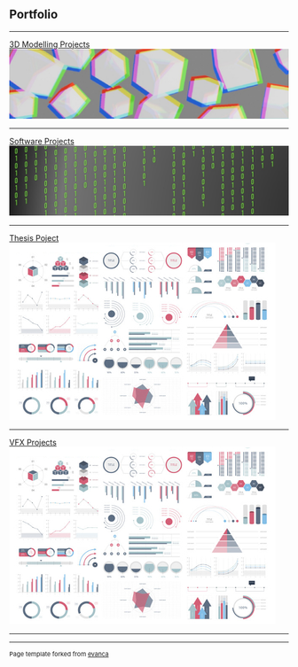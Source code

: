 ## Portfolio

---

[3D Modelling Projects](/3dmproj.md)
<img src="images/3dmod cover.jpg?raw=true"/>

---
[Software Projects](/swproj.md)
<img src="images/software.jpg?raw=true"/>

---
[Thesis Poject](http://example.com/)
<img src="images/dummy_thumbnail.jpg?raw=true"/>

---
[VFX Projects](http://example.com/)
<img src="images/dummy_thumbnail.jpg?raw=true"/>

---





---
<p style="font-size:11px">Page template forked from <a href="https://github.com/evanca/quick-portfolio">evanca</a></p>
<!-- Remove above link if you don't want to attibute -->
